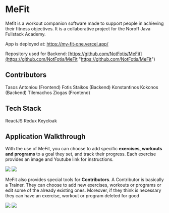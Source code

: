 # MeFit

Mefit is a workout companion software made to support people in achieving their fitness objectives. It is a collaborative project for the Noroff Java Fullstack Academy.

App is deployed at: https://my-fit-one.vercel.app/

Repository used for Backend: [https://github.com/NotFotis/MeFit](https://github.com/NotFotis/MeFit "https://github.com/NotFotis/MeFit")


## Contributors
Tasos Antoniou (Frontend)
Fotis Staikos (Backend)
Konstantinos Kokonos (Backend)
Tilemachos	 Ziogas (Frontend)


## Tech Stack

ReactJS
Redux
Keycloak


## Application Walkthrough

With the use of MeFit, you can choose to add specific <strong>exercises, workouts and programs </strong> to a goal they set, and track their progress.  Each exercise provides an image and Youtube link for instructions.

<img src='public\screenshots\profile-page.png'/>

<img src='public\screenshots\exercise-list.png'/>


MeFit also provides special tools for <strong>Contributors</strong>. A Contributor is basically a Trainer. They can choose to add new exercises, workouts or programs or edit some of the already existing ones. Moreover, if they think is necessary they can have an exercise, workout or program deleted for good

<img src='public\screenshots\my-workouts.png'/>

<img src='public\screenshots\manage-workouts.png'/>
